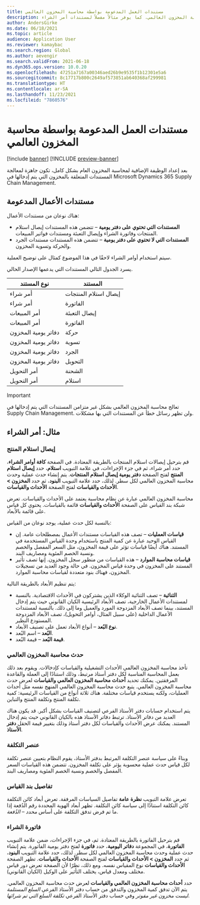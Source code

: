 ```yaml
---
title: مستندات العمل المدعومة بواسطة محاسبة المخزون العالمي
description: يسرد هذا الموضوع مستندات العمل التي تدعمها محاسبة المخزون العالمي. كما يوفر مثالاً مفصلاً لمستندات أمر الشراء.
author: AndersGirke
ms.date: 06/18/2021
ms.topic: article
audience: Application User
ms.reviewer: kamaybac
ms.search.region: Global
ms.author: aevengir
ms.search.validFrom: 2021-06-18
ms.dyn365.ops.version: 10.0.20
ms.openlocfilehash: 47251a7167a00346aed26b9e9535f1b12301e5a6
ms.sourcegitcommit: 8c17717b800c2649af573851ab640368af299981
ms.translationtype: HT
ms.contentlocale: ar-SA
ms.lasthandoff: 11/23/2021
ms.locfileid: "7860576"
---
```

# <a name="business-documents-supported-by-global-inventory-accounting"></a>مستندات العمل المدعومة بواسطة محاسبة المخزون العالمي

[!include [banner](../includes/banner.md)]
[!INCLUDE [preview-banner](../includes/preview-banner.md)]
<!--KFM: Preview until 4/30/2022 -->

بعد إعداد الوظيفة الإضافية لمحاسبة المخزون العام بشكل كامل، تكون جاهزة لمعالجة المستندات المتعلقة بالمخزون التي يتم إدخالها في Microsoft Dynamics 365 Supply Chain Management.

## <a name="supported-business-documents"></a>مستندات الأعمال المدعومة

هناك نوعان من مستندات الأعمال:

- **المستندات التي تحتوي على دفتر يومية** – تتضمن هذه المستندات إيصال استلام المنتجات وفاتورة الشراء وإيصال التعبئة ومستندات فواتير المبيعات.
- **المستندات التي لا تحتوي على دفتر يومية** – تتضمن هذه المستندات مستندات الجرد والحركة وتسوية المخزون.

سيتم استخدام أوامر الشراء لاحقًا في هذا الموضوع كمثال على توضيح العملية.

يسرد الجدول التالي المستندات التي يدعمها الإصدار الحالي.

| نوع المستند      | المستند        |
|--------------------|-----------------|
| أمر شراء     | إيصال استلام المنتجات |
| أمر شراء     | الفاتورة         |
| أمر المبيعات        | إيصال التعبئة    |
| أمر المبيعات        | الفاتورة         |
| دفاتر يومية المخزون | حركة        |
| دفاتر يومية المخزون | تسوية      |
| دفاتر يومية المخزون | الجرد        |
| دفاتر يومية المخزون | التحويل        |
| أمر التحويل     | الشحنة        |
| أمر التحويل     | استلام         |

> [!IMPORTANT]
> تعالج محاسبة المخزون العالمي بشكل غير متزامن المستندات التي يتم إدخالها في Supply Chain Management. ولن تظهر رسائل خطأ عن المستندات التي بها مشكلات.

## <a name="example-purchase-order"></a>مثال: أمر الشراء

### <a name="product-receipt"></a>إيصال استلام المنتج

قم بترحيل إيصالات استلام المنتجات بالطريقة المعتادة. في الصفحة **كافة أوامر الشراء**، حدد أمر شراء، ثم في جزء الإجراءات، في علامة التبويب **استلام**، حدد **إيصال استلام المنتج** لفتح الصفحة **دفتر يومية إيصال استلام المنتجات**. يتم إنشاء حدث عملية وحدث محاسبة المخزون العالمي لكل سطر. لذلك، حدد علامة التبويب **البنود**، ثم حدد **المخزون \> الأحداث والقياسات** لفتح الصفحة **الأحداث والقياسات**.

محاسبة المخزون العالمي عبارة عن نظام محاسبة يعتمد على الأحداث والقياسات. تعرض شبكة بند القياس على الصفحة **الأحداث والقياسات** قائمة بالقياسات. يحتوي كل قياس على قائمة بالأبعاد.

بالنسبة لكل حدث عملية، يوجد نوعان من القياس:

- **قياسات العمليات** – تصف هذه القياسات مستندات الأعمال بمصطلحات عامة. إن القياس الوحيد عبارة عن كمية المنتج باستخدام وحدة القياس المستخدمة في المستند. هناك أيضًا قياسات تؤثر على قيمة المخزون، مثل السعر المفصل والخصم ونسبة الخصم المئوية ومصاريف البند.
- **قياسات محاسبة الموارد** – هذه القياسات من منظور سجل المخزون. إنها تصف تأثير المستند على المخزون في وحدة قياس المخزون. في حالة وجود العديد من تسجيلات المخزون، فهناك بنود متعددة لقياسات محاسبة الموارد.

يتم تنظيم الأبعاد بالطريقة التالية:

- **الثنائية** – تصف الثنائية الوكلاء الذين يشتركون في الأحداث الاقتصادية. بالنسبة لمستندات الأعمال الخارجية، تصف الأبعاد الرئيسية الكيان القانوني حيث يتم إدخال المستند، بينما تصف الأبعاد المزدوجة المورد والعميل وما إلى ذلك. بالنسبة لمستندات الأعمال الداخلية (على سبيل المثال، أوامر التحويل)، تصف الأبعاد المزدوجة المستودع النظير.
- **نوع البُعد** – أنواع الأبعاد تعمل على تصنيف الأبعاد.
- **البُعد** – اسم البُعد.
- **قيمة البُعد** – قيمة البُعد.

### <a name="global-inventory-accounting-event"></a>حدث محاسبة المخزون العالمي

تأخذ محاسبة المخزون العالمي الأحداث التشغيلية والقياسات كإدخالات. ويقوم بعد ذلك بعمل المحاسبة المناسبة لكل دفتر أستاذ مرتبط، وذلك استنادًا إلى العملة والقاعدة المرفقتين. يمكنك تحديد **أحداث محاسبة المخزون العالمي والقياسات** لعرض حدث محاسبة المخزون العالمي. يتبع حدث محاسبة المخزون العالمي المنهج نفسه مثل أحداث العمليات، ولكنه يستخدم قياسات مختلفة. هناك ثلاثة أنواع من القياسات الرئيسية: كمية تكلفة المنتج وتكلفة المنتج والتباين.

يتم استخدام حسابات دفتر الأستاذ الفرعي لتصنيف القياسات بشكل أكبر. قد يكون هناك العديد من دفاتر الأستاذ. ترتبط دفاتر الأستاذ هذه بالكيان القانوني حيث يتم إدخال المستند. يمكنك عرض الأحداث والقياسات لكل دفتر أستاذ وذلك بتغيير قيمة الحقل **دفتر الأستاذ**.

### <a name="cost-element"></a>عنصر التكلفة

وبناءً على سياسة عنصر التكلفة المرتبط بدفتر الأستاذ، يقوم النظام بتعيين عنصر تكلفة لكل قياس حدث عملية محسوبة يؤثر على تكلفة المخزون. تتضمن هذه القياسات السعر المفصل والخصم ونسبة الخصم المئوية ومصاريف البند.

### <a name="measurement-line-details"></a>تفاصيل بند القياس

تعرض علامة التبويب **نظرة عامة** تفاصيل السياسات المرفقة. تعرض أبعاد كائن التكلفة كائن التكلفة استنادًا إلى سياسة كائن التكلفة. تظهر أبعاد الهوية المحددة رقم الدُفعة إذا ما تم فرض تدفق التكلفة على أساس *محدد – الدُفعة*.

### <a name="purchase-invoice"></a>فاتورة الشراء

قم بترحيل الفاتورة بالطريقة المعتادة. ثم، في جزء الإجراءات، ضمن علامة التبويب **الفاتورة**، في المجموعة **دفاتر اليومية**، حدد **فاتورة** لفتح دفتر يومية الفاتورة. يتم إنشاء حدث عملية وحدث محاسبة المخزون العالمي لكل سطر. لذلك، حدد علامة التبويب **البنود**، ثم حدد **المخزون \> الأحداث والقياسات** لفتح الصفحة **الأحداث والقياسات**. تظهر الصفحة **الأحداث والقياسات** نوع المقياس نفسه. ومع ذلك، نظرًا لأن الصفحة تعرض دور قياس مختلف ومعدل قياس، يختلف التأثير على الوكيل (الكيان القانوني).

حدد **أحداث محاسبة المخزون العالمي والقياسات** لعرض حدث محاسبة المخزون العالمي. يتم الآن تدفق كمية المخزون والتدفق من حساب دفتر الأستاذ الفرعي *السلع المستلمة ليست مخزون غير مفوتر* وفي حساب دفتر الأستاذ الفرعي *تكلفة السلع التي تم شرائها*.
